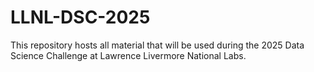 # LLNL-DSC-2025
This repository hosts all material that will be used during the 2025 Data Science Challenge at Lawrence Livermore National Labs.
